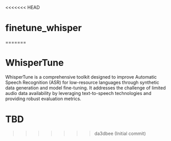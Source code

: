 <<<<<<< HEAD
# finetune_whisper
=======
# WhisperTune

WhisperTune is a comprehensive toolkit designed to improve Automatic Speech Recognition (ASR) for low-resource languages through synthetic data generation and model fine-tuning. It addresses the challenge of limited audio data availability by leveraging text-to-speech technologies and providing robust evaluation metrics.

# TBD
>>>>>>> da3dbee (Initial commit)
